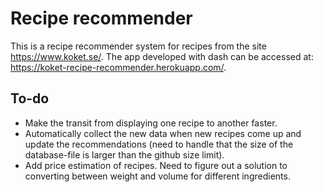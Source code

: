 # Recipe recommender
This is a recipe recommender system for recipes from the site https://www.koket.se/. The app developed with dash can be accessed at:
https://koket-recipe-recommender.herokuapp.com/.

## To-do
- Make the transit from displaying one recipe to another faster.
- Automatically collect the new data when new recipes come up and update the recommendations (need to handle that the size of the database-file is larger than the github size limit).
- Add price estimation of recipes. Need to figure out a solution to converting between weight and volume for different ingredients.
